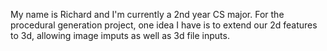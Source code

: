 My name is Richard and I'm currently a 2nd year CS major. For the procedural generation project, one idea I have is to extend our 2d features to 3d, allowing image imputs as well as 3d file inputs.

